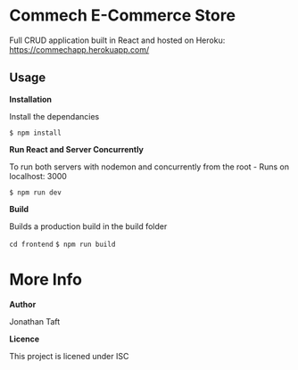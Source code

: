 # Commech E-Commerce Store

Full CRUD application built in React and hosted on Heroku: https://commechapp.herokuapp.com/

## Usage

**Installation**

Install the dependancies

```$ npm install```

**Run React and Server Concurrently**

To run both servers with nodemon and concurrently from the root - Runs on localhost: 3000

```$ npm run dev```

**Build**

Builds a production build in the build folder

```cd frontend```
```$ npm run build```

# More Info


**Author**

Jonathan Taft


**Licence**

This project is licened under ISC
